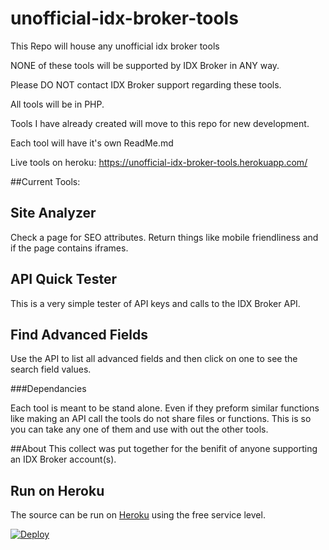 # unofficial-idx-broker-tools

This Repo will house any unofficial idx broker tools

NONE of these tools will be supported by IDX Broker in ANY way.

Please DO NOT contact IDX Broker support regarding these tools.

All tools will be in PHP.

Tools I have already created will move to this repo for new development.

Each tool will have it's own ReadMe.md

Live tools on heroku: https://unofficial-idx-broker-tools.herokuapp.com/


##Current Tools:

## Site Analyzer
Check a page for SEO attributes. Return things like mobile friendliness and if the page contains iframes.

## API Quick Tester
This is a very simple tester of API keys and calls to the IDX Broker API.

## Find Advanced Fields
Use the API to list all advanced fields and then click on one to see the search field values.

###Dependancies

Each tool is meant to be stand alone. Even if they preform similar functions like making an API call the tools do not share files or functions. This is so you can take any one of them and use with out the other tools.

##About
This collect was put together for the benifit of anyone supporting an IDX Broker account(s).


## Run on Heroku 
The source can be run on [Heroku](https://www.heroku.com/) using the free service level.

[![Deploy](https://www.herokucdn.com/deploy/button.svg)](https://heroku.com/deploy)

